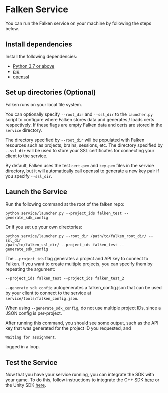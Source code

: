 # Falken Service

You can run the Falken service on your machine by following the steps below.

## Install dependencies

Install the following dependencies:

- [Python 3.7 or above](https://www.python.org/downloads/)
- [pip](https://pip.pypa.io/en/stable/installing/)
- [openssl](https://wiki.openssl.org/index.php/Binaries)

## Set up directories (Optional)

Falken runs on your local file system.

You can optionally specify `--root_dir` and `--ssl_dir` to the `launcher.py`
script to configure where Falken stores data and generates / loads certs
respectively. If these flags are empty Falken data and certs are stored in
the `service` directory.

The directory specified by `--root_dir` will be populated with Falken resources
such as projects, brains, sessions, etc.
The directory specified by `--ssl_dir` will be used to store your SSL
certificates for connecting your client to the service.

By default, Falken uses the test `cert.pem` and `key.pem` files in the service
directory, but it will automatically call openssl to generate a new key pair if
you specify `--ssl_dir`.

## Launch the Service

Run the following command at the root of the falken repo:
```
python service/launcher.py --project_ids falken_test --generate_sdk_config
```

Or if you set up your own directories:
```
python service/launcher.py --root_dir /path/to/falken_root_dir/ --ssl_dir
/path/to/falken_ssl_dir/ --project_ids falken_test --generate_sdk_config
```

The `--project_ids` flag generates a project and API key to connect to Falken.
If you want to create multiple projects, you can specify them by repeating the
argument:

```
--project_ids falken_test --project_ids falken_test_2
```

`--generate_sdk_config` autogenerates a falken_config.json that can be used by
your client to connect to the service at `service/tools/falken_config.json`.

When using `--generate_sdk_config`, do not use multiple project IDs, since a
JSON config is per-project.

After running this command, you should see some output, such as the API key
that was generated for the project ID you requested, and
```
Waiting for assignment.
```
logged in a loop.

## Test the Service

Now that you have your service running, you can integrate the SDK with your
game.
To do this, follow instructions to integrate the C++ SDK [here](
../sdk/cpp/README.md) or the Unity SDK [here](../sdk/unity/README.md).
